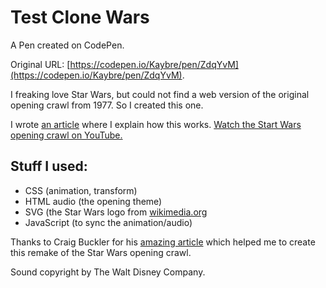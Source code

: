 # Test Clone Wars

A Pen created on CodePen.

Original URL: [https://codepen.io/Kaybre/pen/ZdqYvM](https://codepen.io/Kaybre/pen/ZdqYvM).

I freaking love Star Wars, but could not find a web version of the original opening crawl from 1977. So I created this one.

I wrote [an article](http://timpietrusky.com/star-wars-opening-crawl-from-1977) where I explain how this works. 
[Watch the Start Wars opening crawl on YouTube.](http://www.youtube.com/watch?v=7jK-jZo6xjY)

## Stuff I used:
 * CSS (animation, transform)
 * HTML audio (the opening theme)
 * SVG (the Star Wars logo from [wikimedia.org](http://commons.wikimedia.org/wiki/File:Star_Wars_Logo.svg) 
 * JavaScript (to sync the animation/audio)

Thanks to Craig Buckler for his [amazing article](http://www.sitepoint.com/css3-starwars-scrolling-text/ ) which helped me to create this remake of the Star Wars opening crawl. 

Sound copyright by The Walt Disney Company.
